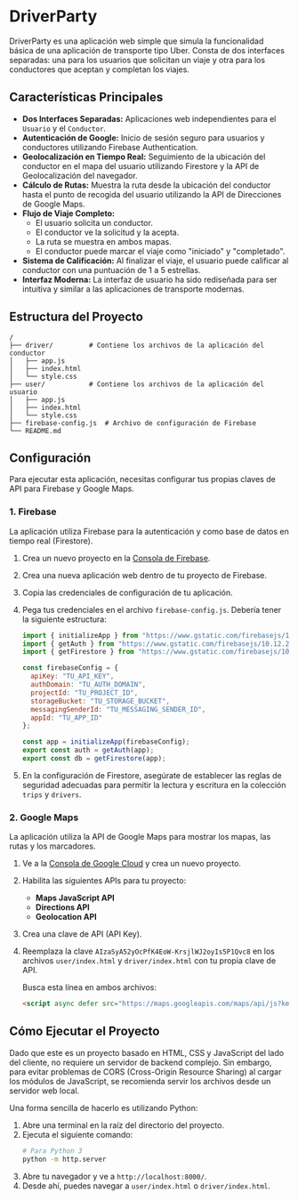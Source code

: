 
# DriverParty

DriverParty es una aplicación web simple que simula la funcionalidad básica de una aplicación de transporte tipo Uber. Consta de dos interfaces separadas: una para los usuarios que solicitan un viaje y otra para los conductores que aceptan y completan los viajes.

## Características Principales

- **Dos Interfaces Separadas:** Aplicaciones web independientes para el `Usuario` y el `Conductor`.
- **Autenticación de Google:** Inicio de sesión seguro para usuarios y conductores utilizando Firebase Authentication.
- **Geolocalización en Tiempo Real:** Seguimiento de la ubicación del conductor en el mapa del usuario utilizando Firestore y la API de Geolocalización del navegador.
- **Cálculo de Rutas:** Muestra la ruta desde la ubicación del conductor hasta el punto de recogida del usuario utilizando la API de Direcciones de Google Maps.
- **Flujo de Viaje Completo:**
    - El usuario solicita un conductor.
    - El conductor ve la solicitud y la acepta.
    - La ruta se muestra en ambos mapas.
    - El conductor puede marcar el viaje como "iniciado" y "completado".
- **Sistema de Calificación:** Al finalizar el viaje, el usuario puede calificar al conductor con una puntuación de 1 a 5 estrellas.
- **Interfaz Moderna:** La interfaz de usuario ha sido rediseñada para ser intuitiva y similar a las aplicaciones de transporte modernas.

## Estructura del Proyecto

```
/
├── driver/         # Contiene los archivos de la aplicación del conductor
│   ├── app.js
│   ├── index.html
│   └── style.css
├── user/           # Contiene los archivos de la aplicación del usuario
│   ├── app.js
│   ├── index.html
│   └── style.css
├── firebase-config.js  # Archivo de configuración de Firebase
└── README.md
```

## Configuración

Para ejecutar esta aplicación, necesitas configurar tus propias claves de API para Firebase y Google Maps.

### 1. Firebase

La aplicación utiliza Firebase para la autenticación y como base de datos en tiempo real (Firestore).

1.  Crea un nuevo proyecto en la [Consola de Firebase](https://console.firebase.google.com/).
2.  Crea una nueva aplicación web dentro de tu proyecto de Firebase.
3.  Copia las credenciales de configuración de tu aplicación.
4.  Pega tus credenciales en el archivo `firebase-config.js`. Debería tener la siguiente estructura:

    ```javascript
    import { initializeApp } from "https://www.gstatic.com/firebasejs/10.12.2/firebase-app.js";
    import { getAuth } from "https://www.gstatic.com/firebasejs/10.12.2/firebase-auth.js";
    import { getFirestore } from "https://www.gstatic.com/firebasejs/10.12.2/firebase-firestore.js";

    const firebaseConfig = {
      apiKey: "TU_API_KEY",
      authDomain: "TU_AUTH_DOMAIN",
      projectId: "TU_PROJECT_ID",
      storageBucket: "TU_STORAGE_BUCKET",
      messagingSenderId: "TU_MESSAGING_SENDER_ID",
      appId: "TU_APP_ID"
    };

    const app = initializeApp(firebaseConfig);
    export const auth = getAuth(app);
    export const db = getFirestore(app);
    ```

5.  En la configuración de Firestore, asegúrate de establecer las reglas de seguridad adecuadas para permitir la lectura y escritura en la colección `trips` y `drivers`.

### 2. Google Maps

La aplicación utiliza la API de Google Maps para mostrar los mapas, las rutas y los marcadores.

1.  Ve a la [Consola de Google Cloud](https://console.cloud.google.com/) y crea un nuevo proyecto.
2.  Habilita las siguientes APIs para tu proyecto:
    - **Maps JavaScript API**
    - **Directions API**
    - **Geolocation API**
3.  Crea una clave de API (API Key).
4.  Reemplaza la clave `AIzaSyA52yOcPfK4EoW-KrsjlWJ2oyIs5P1Qvc8` en los archivos `user/index.html` y `driver/index.html` con tu propia clave de API.

    Busca esta línea en ambos archivos:
    ```html
    <script async defer src="https://maps.googleapis.com/maps/api/js?key=TU_NUEVA_API_KEY&callback=initMap&libraries=geometry"></script>
    ```

## Cómo Ejecutar el Proyecto

Dado que este es un proyecto basado en HTML, CSS y JavaScript del lado del cliente, no requiere un servidor de backend complejo. Sin embargo, para evitar problemas de CORS (Cross-Origin Resource Sharing) al cargar los módulos de JavaScript, se recomienda servir los archivos desde un servidor web local.

Una forma sencilla de hacerlo es utilizando Python:

1.  Abre una terminal en la raíz del directorio del proyecto.
2.  Ejecuta el siguiente comando:
    ```bash
    # Para Python 3
    python -m http.server
    ```
3.  Abre tu navegador y ve a `http://localhost:8000/`.
4.  Desde ahí, puedes navegar a `user/index.html` o `driver/index.html`.

